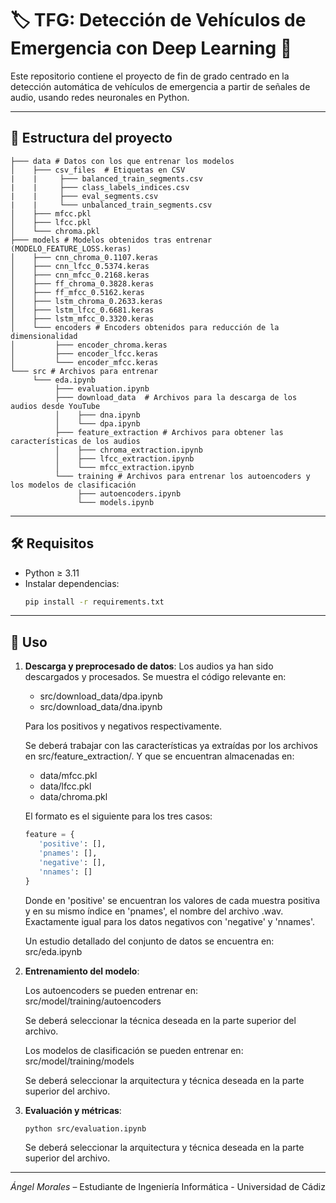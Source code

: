 # 🏷️ TFG: Detección de Vehículos de Emergencia con Deep Learning 🚨

Este repositorio contiene el proyecto de fin de grado centrado en la detección automática de vehículos de emergencia a partir de señales de audio, usando redes neuronales en Python.

---

## 📂 Estructura del proyecto
```
├─── data # Datos con los que entrenar los modelos
│    ├─── csv_files  # Etiquetas en CSV
|    |     ├─── balanced_train_segments.csv
|    |     ├─── class_labels_indices.csv
|    |     ├─── eval_segments.csv
|    |     └─── unbalanced_train_segments.csv
│    ├─── mfcc.pkl
│    ├─── lfcc.pkl
│    └─── chroma.pkl
├─── models # Modelos obtenidos tras entrenar (MODELO_FEATURE_LOSS.keras)
│    ├─── cnn_chroma_0.1107.keras
│    ├─── cnn_lfcc_0.5374.keras
│    ├─── cnn_mfcc_0.2168.keras
│    ├─── ff_chroma_0.3828.keras
│    ├─── ff_mfcc_0.5162.keras
│    ├─── lstm_chroma_0.2633.keras
│    ├─── lstm_lfcc_0.6681.keras
│    ├─── lstm_mfcc_0.3320.keras
│    └─── encoders # Encoders obtenidos para reducción de la dimensionalidad
│         ├─── encoder_chroma.keras
│         ├─── encoder_lfcc.keras
│         └─── encoder_mfcc.keras
└─── src # Archivos para entrenar
     └─── eda.ipynb
          ├─── evaluation.ipynb
          ├─── download_data  # Archivos para la descarga de los audios desde YouTube
          │    ├─── dna.ipynb
          │    └─── dpa.ipynb
          ├─── feature_extraction # Archivos para obtener las características de los audios
          │    ├─── chroma_extraction.ipynb
          │    ├─── lfcc_extraction.ipynb
          │    └─── mfcc_extraction.ipynb
          └─── training # Archivos para entrenar los autoencoders y los modelos de clasificación
               ├─── autoencoders.ipynb
               └─── models.ipynb
```

---

## 🛠️ Requisitos
- Python ≥ 3.11
- Instalar dependencias:
  ```bash
  pip install -r requirements.txt
  ```

---

## 🚀 Uso
1. **Descarga y preprocesado de datos**:
   Los audios ya han sido descargados y procesados. Se muestra el código relevante en:
      - src/download_data/dpa.ipynb
      - src/download_data/dna.ipynb

   Para los positivos y negativos respectivamente. 
   
   Se deberá trabajar con las características ya extraídas por los archivos en src/feature_extraction/.
   Y que se encuentran almacenadas en:
      - data/mfcc.pkl
      - data/lfcc.pkl
      - data/chroma.pkl

   El formato es el siguiente para los tres casos:
   ```python
   feature = {
      'positive': [],
      'pnames': [],
      'negative': [],
      'nnames': []
   }
   ```

   Donde en 'positive' se encuentran los valores de cada muestra positiva y en su mismo índice en 'pnames', el nombre del archivo .wav. Exactamente igual para los datos negativos con 'negative' y 'nnames'.

   Un estudio detallado del conjunto de datos se encuentra en: src/eda.ipynb

2. **Entrenamiento del modelo**:
    
   Los autoencoders se pueden entrenar en: src/model/training/autoencoders

   Se deberá seleccionar la técnica deseada en la parte superior del archivo.


   Los modelos de clasificación se pueden entrenar en: src/model/training/models

   Se deberá seleccionar la arquitectura y técnica deseada en la parte superior del archivo.


3. **Evaluación y métricas**:

   ```bash
   python src/evaluation.ipynb
   ```
   
   Se deberá seleccionar la arquitectura y técnica deseada en la parte superior del archivo.

---

*Ángel Morales* – Estudiante de Ingeniería Informática - Universidad de Cádiz
